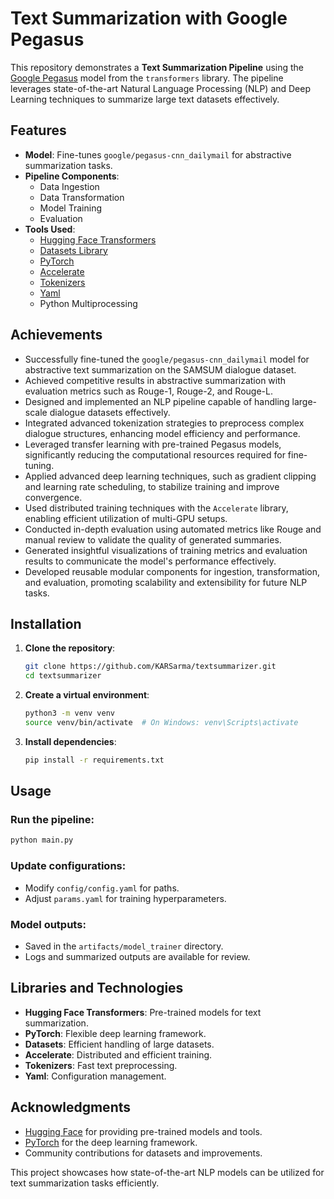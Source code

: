 # Text Summarization with Google Pegasus

This repository demonstrates a **Text Summarization Pipeline** using the [Google Pegasus](https://huggingface.co/google/pegasus-cnn_dailymail) model from the `transformers` library. The pipeline leverages state-of-the-art Natural Language Processing (NLP) and Deep Learning techniques to summarize large text datasets effectively.

## Features

- **Model**: Fine-tunes `google/pegasus-cnn_dailymail` for abstractive summarization tasks.
- **Pipeline Components**:
  - Data Ingestion
  - Data Transformation
  - Model Training
  - Evaluation
- **Tools Used**:
  - [Hugging Face Transformers](https://huggingface.co/transformers)
  - [Datasets Library](https://huggingface.co/docs/datasets/)
  - [PyTorch](https://pytorch.org/)
  - [Accelerate](https://github.com/huggingface/accelerate)
  - [Tokenizers](https://github.com/huggingface/tokenizers)
  - [Yaml](https://pyyaml.org/)
  - Python Multiprocessing

## Achievements

- Successfully fine-tuned the `google/pegasus-cnn_dailymail` model for abstractive text summarization on the SAMSUM dialogue dataset.
- Achieved competitive results in abstractive summarization with evaluation metrics such as Rouge-1, Rouge-2, and Rouge-L.
- Designed and implemented an NLP pipeline capable of handling large-scale dialogue datasets effectively.
- Integrated advanced tokenization strategies to preprocess complex dialogue structures, enhancing model efficiency and performance.
- Leveraged transfer learning with pre-trained Pegasus models, significantly reducing the computational resources required for fine-tuning.
- Applied advanced deep learning techniques, such as gradient clipping and learning rate scheduling, to stabilize training and improve convergence.
- Used distributed training techniques with the `Accelerate` library, enabling efficient utilization of multi-GPU setups.
- Conducted in-depth evaluation using automated metrics like Rouge and manual review to validate the quality of generated summaries.
- Generated insightful visualizations of training metrics and evaluation results to communicate the model's performance effectively.
- Developed reusable modular components for ingestion, transformation, and evaluation, promoting scalability and extensibility for future NLP tasks.


## Installation

1. **Clone the repository**:
   ```bash
   git clone https://github.com/KARSarma/textsummarizer.git
   cd textsummarizer
   ```

2. **Create a virtual environment**:
   ```bash
   python3 -m venv venv
   source venv/bin/activate  # On Windows: venv\Scripts\activate
   ```

3. **Install dependencies**:
   ```bash
   pip install -r requirements.txt
   ```

## Usage

### Run the pipeline:
```bash
python main.py
```

### Update configurations:
- Modify `config/config.yaml` for paths.
- Adjust `params.yaml` for training hyperparameters.

### Model outputs:
- Saved in the `artifacts/model_trainer` directory.
- Logs and summarized outputs are available for review.

## Libraries and Technologies

- **Hugging Face Transformers**: Pre-trained models for text summarization.
- **PyTorch**: Flexible deep learning framework.
- **Datasets**: Efficient handling of large datasets.
- **Accelerate**: Distributed and efficient training.
- **Tokenizers**: Fast text preprocessing.
- **Yaml**: Configuration management.

## Acknowledgments

- [Hugging Face](https://huggingface.co/) for providing pre-trained models and tools.
- [PyTorch](https://pytorch.org/) for the deep learning framework.
- Community contributions for datasets and improvements.

This project showcases how state-of-the-art NLP models can be utilized for text summarization tasks efficiently.


